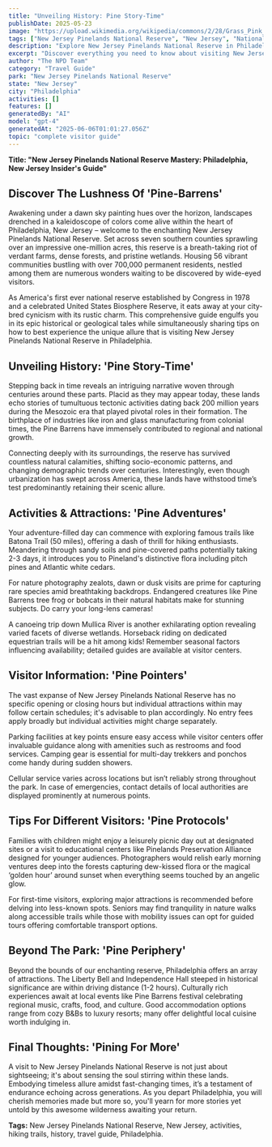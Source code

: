 ```yaml
---
title: "Unveiling History: Pine Story-Time"
publishDate: 2025-05-23
image: "https://upload.wikimedia.org/wikipedia/commons/2/28/Grass_Pink_Orchid.jpg"
tags: ["New Jersey Pinelands National Reserve", "New Jersey", "National Parks", "Travel Guide", "Philadelphia", "Outdoor Recreation", "Family Travel", "Adventure"]
description: "Explore New Jersey Pinelands National Reserve in Philadelphia, New Jersey with our comprehensive visitor guide featuring activities, tips, and local insights."
excerpt: "Discover everything you need to know about visiting New Jersey Pinelands National Reserve in Philadelphia, New Jersey."
author: "The NPD Team"
category: "Travel Guide"
park: "New Jersey Pinelands National Reserve"
state: "New Jersey"
city: "Philadelphia"
activities: []
features: []
generatedBy: "AI"
model: "gpt-4"
generatedAt: "2025-06-06T01:01:27.056Z"
topic: "complete visitor guide"
---
```


**Title: "New Jersey Pinelands National Reserve Mastery: Philadelphia, New Jersey Insider's Guide"**

## Discover The Lushness Of 'Pine-Barrens'
Awakening under a dawn sky painting hues over the horizon, landscapes drenched in a kaleidoscope of colors come alive within the heart of Philadelphia, New Jersey – welcome to the enchanting New Jersey Pinelands National Reserve. Set across seven southern counties sprawling over an impressive one-million acres, this reserve is a breath-taking riot of verdant farms, dense forests, and pristine wetlands. Housing 56 vibrant communities bustling with over 700,000 permanent residents, nestled among them are numerous wonders waiting to be discovered by wide-eyed visitors. 

As America's first ever national reserve established by Congress in 1978 and a celebrated United States Biosphere Reserve, it eats away at your city-bred cynicism with its rustic charm. This comprehensive guide engulfs you in its epic historical or geological tales while simultaneously sharing tips on how to best experience the unique allure that is visiting New Jersey Pinelands National Reserve in Philadelphia.

## Unveiling History: 'Pine Story-Time'
Stepping back in time reveals an intriguing narrative woven through centuries around these parts. Placid as they may appear today, these lands echo stories of tumultuous tectonic activities dating back 200 million years during the Mesozoic era that played pivotal roles in their formation. The birthplace of industries like iron and glass manufacturing from colonial times, the Pine Barrens have immensely contributed to regional and national growth. 

Connecting deeply with its surroundings, the reserve has survived countless natural calamities, shifting socio-economic patterns, and changing demographic trends over centuries. Interestingly, even though urbanization has swept across America, these lands have withstood time’s test predominantly retaining their scenic allure.

## Activities & Attractions: 'Pine Adventures'
Your adventure-filled day can commence with exploring famous trails like Batona Trail (50 miles), offering a dash of thrill for hiking enthusiasts. Meandering through sandy soils and pine-covered paths potentially taking 2-3 days, it introduces you to Pineland's distinctive flora including pitch pines and Atlantic white cedars.

For nature photography zealots, dawn or dusk visits are prime for capturing rare species amid breathtaking backdrops. Endangered creatures like Pine Barrens tree frog or bobcats in their natural habitats make for stunning subjects. Do carry your long-lens cameras!

A canoeing trip down Mullica River is another exhilarating option revealing varied facets of diverse wetlands. Horseback riding on dedicated equestrian trails will be a hit among kids! Remember seasonal factors influencing availability; detailed guides are available at visitor centers.

## Visitor Information: 'Pine Pointers'
The vast expanse of New Jersey Pinelands National Reserve has no specific opening or closing hours but individual attractions within may follow certain schedules; it's advisable to plan accordingly. No entry fees apply broadly but individual activities might charge separately.

Parking facilities at key points ensure easy access while visitor centers offer invaluable guidance along with amenities such as restrooms and food services. Camping gear is essential for multi-day trekkers and ponchos come handy during sudden showers.

Cellular service varies across locations but isn’t reliably strong throughout the park. In case of emergencies, contact details of local authorities are displayed prominently at numerous points.

## Tips For Different Visitors: 'Pine Protocols'
Families with children might enjoy a leisurely picnic day out at designated sites or a visit to educational centers like Pinelands Preservation Alliance designed for younger audiences. Photographers would relish early morning ventures deep into the forests capturing dew-kissed flora or the magical ‘golden hour’ around sunset when everything seems touched by an angelic glow.

For first-time visitors, exploring major attractions is recommended before delving into less-known spots. Seniors may find tranquility in nature walks along accessible trails while those with mobility issues can opt for guided tours offering comfortable transport options.

## Beyond The Park: 'Pine Periphery'
Beyond the bounds of our enchanting reserve, Philadelphia offers an array of attractions. The Liberty Bell and Independence Hall steeped in historical significance are within driving distance (1-2 hours). Culturally rich experiences await at local events like Pine Barrens festival celebrating regional music, crafts, food, and culture. Good accommodation options range from cozy B&Bs to luxury resorts; many offer delightful local cuisine worth indulging in.

## Final Thoughts: 'Pining For More'
A visit to New Jersey Pinelands National Reserve is not just about sightseeing; it's about sensing the soul stirring within these lands. Embodying timeless allure amidst fast-changing times, it’s a testament of endurance echoing across generations. As you depart Philadelphia, you will cherish memories made but more so, you'll yearn for more stories yet untold by this awesome wilderness awaiting your return.

**Tags:** New Jersey Pinelands National Reserve, New Jersey, activities, hiking trails, history, travel guide, Philadelphia.